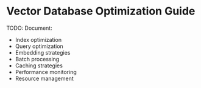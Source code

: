 # Vector Database Optimization Guide

TODO: Document:
- Index optimization
- Query optimization
- Embedding strategies
- Batch processing
- Caching strategies
- Performance monitoring
- Resource management
